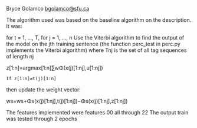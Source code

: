 Bryce Golamco
bgolamco@sfu.ca


The algorithm used was based on the baseline algorithm on the description.
It was:



for t = 1, …, T, for j = 1, …, n
Use the Viterbi algorithm to find the output of the model on the jth training sentence (the function perc_test in perc.py implements the Viterbi algorithm) where Tnj is the set of all tag sequences of length nj


z[1:n]=argmax[1:n]∑wΦ(x(j)[1:nj],u[1:nj])

    If z[1:n]≠t(j)[1:n]

then update the weight vector:

ws=ws+Φs(x(j)[1:nj],t(j)[1:nj])−Φs(x(j)[1:nj],z[1:nj])



The features implemented were features 00 all through 22
The output train was tested through 2 epochs

